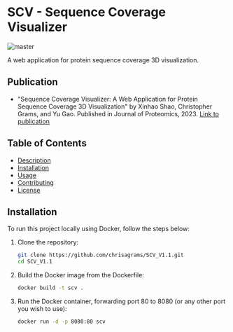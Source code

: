 # SCV - Sequence Coverage Visualizer
![master](https://github.com/github/docs/actions/workflows/main.yml/badge.svg?branch=master)

A web application for protein sequence coverage 3D visualization.

## Publication

- "Sequence Coverage Visualizer: A Web Application for Protein Sequence Coverage 3D Visualization" by Xinhao Shao, Christopher Grams, and Yu Gao.
   Published in Journal of Proteomics, 2023.
   [Link to publication](https://doi.org/10.1021/acs.jproteome.2c00358)

## Table of Contents

- [Description](#description)
- [Installation](#installation)
- [Usage](#usage)
- [Contributing](#contributing)
- [License](#license)


## Installation
To run this project locally using Docker, follow the steps below:

1. Clone the repository:

   ```bash
   git clone https://github.com/chrisagrams/SCV_V1.1.git
   cd SCV_V1.1
   ```

2. Build the Docker image from the Dockerfile:
   
   ```bash
   docker build -t scv .
   ```

3. Run the Docker container, forwarding port 80 to 8080 (or any other port you wish to use):

   ```bash
   docker run -d -p 8080:80 scv
   ```